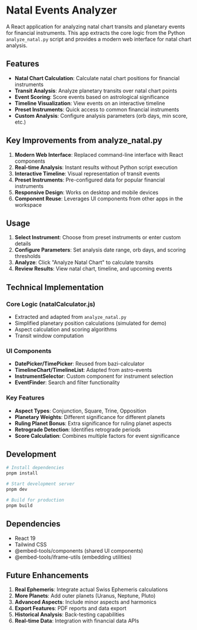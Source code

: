 # Natal Events Analyzer

A React application for analyzing natal chart transits and planetary events for financial instruments. This app extracts the core logic from the Python `analyze_natal.py` script and provides a modern web interface for natal chart analysis.

## Features

- **Natal Chart Calculation**: Calculate natal chart positions for financial instruments
- **Transit Analysis**: Analyze planetary transits over natal chart points
- **Event Scoring**: Score events based on astrological significance
- **Timeline Visualization**: View events on an interactive timeline
- **Preset Instruments**: Quick access to common financial instruments
- **Custom Analysis**: Configure analysis parameters (orb days, min score, etc.)

## Key Improvements from analyze_natal.py

1. **Modern Web Interface**: Replaced command-line interface with React components
2. **Real-time Analysis**: Instant results without Python script execution
3. **Interactive Timeline**: Visual representation of transit events
4. **Preset Instruments**: Pre-configured data for popular financial instruments
5. **Responsive Design**: Works on desktop and mobile devices
6. **Component Reuse**: Leverages UI components from other apps in the workspace

## Usage

1. **Select Instrument**: Choose from preset instruments or enter custom details
2. **Configure Parameters**: Set analysis date range, orb days, and scoring thresholds
3. **Analyze**: Click "Analyze Natal Chart" to calculate transits
4. **Review Results**: View natal chart, timeline, and upcoming events

## Technical Implementation

### Core Logic (natalCalculator.js)
- Extracted and adapted from `analyze_natal.py`
- Simplified planetary position calculations (simulated for demo)
- Aspect calculation and scoring algorithms
- Transit window computation

### UI Components
- **DatePicker/TimePicker**: Reused from bazi-calculator
- **TimelineChart/TimelineList**: Adapted from astro-events
- **InstrumentSelector**: Custom component for instrument selection
- **EventFinder**: Search and filter functionality

### Key Features
- **Aspect Types**: Conjunction, Square, Trine, Opposition
- **Planetary Weights**: Different significance for different planets
- **Ruling Planet Bonus**: Extra significance for ruling planet aspects
- **Retrograde Detection**: Identifies retrograde periods
- **Score Calculation**: Combines multiple factors for event significance

## Development

```bash
# Install dependencies
pnpm install

# Start development server
pnpm dev

# Build for production
pnpm build
```

## Dependencies

- React 19
- Tailwind CSS
- @embed-tools/components (shared UI components)
- @embed-tools/iframe-utils (embedding utilities)

## Future Enhancements

1. **Real Ephemeris**: Integrate actual Swiss Ephemeris calculations
2. **More Planets**: Add outer planets (Uranus, Neptune, Pluto)
3. **Advanced Aspects**: Include minor aspects and harmonics
4. **Export Features**: PDF reports and data export
5. **Historical Analysis**: Back-testing capabilities
6. **Real-time Data**: Integration with financial data APIs 